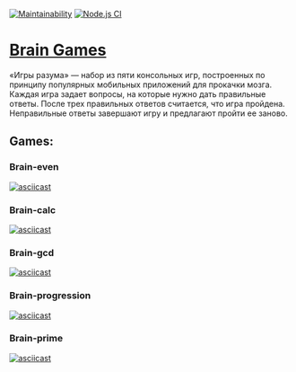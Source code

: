 [![Maintainability](https://api.codeclimate.com/v1/badges/a99a88d28ad37a79dbf6/maintainability)](https://codeclimate.com/github/AlexeyBritvin/Hexlet.frontend-project-lvl1/maintainability) [![Node.js CI](https://github.com/AlexeyBritvin/Hexlet.frontend-project-lvl1/workflows/Node.js%20CI/badge.svg)](https://github.com/AlexeyBritvin/Hexlet.frontend-project-lvl1/actions?query=workflow%3A%22Node.js+CI%22)

# [Brain Games](https://ru.hexlet.io/professions/frontend/projects/44)

«Игры разума» — набор из пяти консольных игр, построенных по принципу популярных мобильных приложений для прокачки мозга. Каждая игра задает вопросы, на которые нужно дать правильные ответы. После трех правильных ответов считается, что игра пройдена. Неправильные ответы завершают игру и предлагают пройти ее заново.

## Games:

### Brain-even

[![asciicast](https://asciinema.org/a/fQWZYSrq5rvC1peraWaaVyjbE.svg)](https://asciinema.org/a/fQWZYSrq5rvC1peraWaaVyjbE)

### Brain-calc

[![asciicast](https://asciinema.org/a/P8PXkXN5Gxwif3fz8cCAkVX0r.svg)](https://asciinema.org/a/P8PXkXN5Gxwif3fz8cCAkVX0r)

### Brain-gcd

[![asciicast](https://asciinema.org/a/UzZhjFMpN2EzmRJyz4Rf3aNSi.svg)](https://asciinema.org/a/UzZhjFMpN2EzmRJyz4Rf3aNSi)

### Brain-progression

[![asciicast](https://asciinema.org/a/KFXAdcSOfnW3c9yVu9BzdjkZI.svg)](https://asciinema.org/a/KFXAdcSOfnW3c9yVu9BzdjkZI)

### Brain-prime

[![asciicast](https://asciinema.org/a/kpv3P31BGmoDDBM7x6YDvVFtG.svg)](https://asciinema.org/a/kpv3P31BGmoDDBM7x6YDvVFtG)
